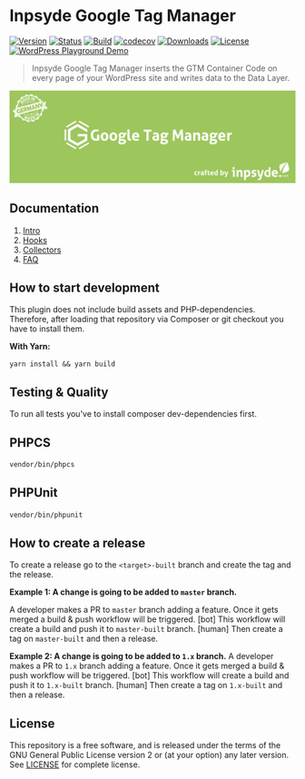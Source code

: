 # Inpsyde Google Tag Manager

[![Version](https://img.shields.io/packagist/v/inpsyde/google-tag-manager.svg)](https://packagist.org/packages/inpsyde/google-tag-manager)
[![Status](https://img.shields.io/badge/status-active-brightgreen.svg)](https://github.com/inpsyde/google-tag-manager)
[![Build](https://travis-ci.org/inpsyde/inpsyde-google-tag-manager.svg?branch=master)](https://travis-ci.org/inpsyde/inpsyde-google-tag-manager)
[![codecov](https://codecov.io/gh/inpsyde/google-tag-manager/branch/master/graph/badge.svg)](https://codecov.io/gh/inpsyde/google-tag-manager)
[![Downloads](https://img.shields.io/packagist/dt/inpsyde/google-tag-manager.svg)](https://packagist.org/packages/inpsyde/google-tag-manager)
[![License](https://img.shields.io/packagist/l/inpsyde/google-tag-manager.svg)](https://packagist.org/packages/inpsyde/google-tag-manager)
[![WordPress Playground Demo](https://img.shields.io/badge/Playground_Demo-8A2BE2?logo=wordpress&logoColor=FFFFFF&labelColor=3858E9&color=3858E9)](https://raw.githubusercontent.com/inpsyde/google-tag-manager/refs/heads/master/resources/blueprints/blueprint.json)

> Inpsyde Google Tag Manager inserts the GTM Container Code on every page of your WordPress site and writes data to the Data Layer.

![Inpsyde Google Tag Manager](resources/svn-assets/banner-1544x500.png)

## Documentation

1. [Intro](./docs/01-intro.md)
2. [Hooks](./docs/02-hooks.md)
3. [Collectors](./docs/03-collectors.md)
4. [FAQ](./docs/99-faq.md)

## How to start development

This plugin does not include build assets and PHP-dependencies. Therefore, after loading that repository via Composer or git checkout you have to install them.

**With Yarn:**

```shell
yarn install && yarn build
```

## Testing & Quality

To run all tests you've to install composer dev-dependencies first.

## PHPCS

```bash
vendor/bin/phpcs
```

## PHPUnit

```bash
vendor/bin/phpunit
```

## How to create a release

To create a release go to the `<target>-built` branch and create the tag and the release. 

**Example 1: A change is going to be added to `master` branch.**

A developer makes a PR to `master` branch adding a feature.
Once it gets merged a build & push workflow will be triggered.
[bot] This workflow will create a build and push it to `master-built` branch.
[human] Then create a tag on `master-built` and then a release.

**Example 2: A change is going to be added to `1.x` branch.**
A developer makes a PR to `1.x` branch adding a feature.
Once it gets merged a build & push workflow will be triggered.
[bot] This workflow will create a build and push it to `1.x-built` branch.
[human] Then create a tag on `1.x-built` and then a release.

## License
   
This repository is a free software, and is released under the terms of the GNU General Public License version 2 or (at your option) any later version. See [LICENSE](./LICENSE) for complete license.
